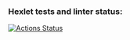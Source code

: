 ### Hexlet tests and linter status:
[![Actions Status](https://github.com/AntohaMcLaren/frontend-project-44/actions/workflows/hexlet-check.yml/badge.svg)](https://github.com/AntohaMcLaren/frontend-project-44/actions)